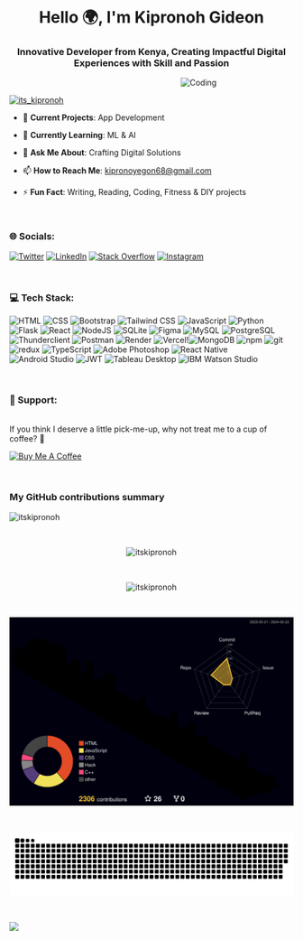 <h1 align="center">Hello 🌍, I'm Kipronoh Gideon </h1>
<h3 align="center">Innovative Developer from Kenya, Creating Impactful Digital Experiences with Skill and Passion</h3>




<img align="right" alt="Coding" width="200" src="https://media.giphy.com/media/VTtANKl0beDFQRLDTh/giphy.gif?cid=790b7611td076fc1itoc1uu9aup8o95528la5rahudmv4481&ep=v1_gifs_search&rid=giphy.gif&ct=g">

<br>

<p align="centre">
  <a href="https://twitter.com/its_kipronoh" target="_blank">
    <img src="https://img.shields.io/twitter/follow/its_kipronoh?logo=twitter&style=for-the-badge" alt="its_kipronoh" />
  </a>
</p>

- 🔭 **Current Projects**: App Development 

- 🌱 **Currently Learning**: ML & AI

- 💬 **Ask Me About**: Crafting Digital Solutions

- 📫 **How to Reach Me**: kipronoyegon68@gmail.com

- ⚡ **Fun Fact**: Writing, Reading, Coding, Fitness & DIY projects

<br>

<h3 align="centre">🌐 Socials:</h3>

[![Twitter](https://img.shields.io/badge/Twitter-%231DA1F2.svg?logo=Twitter&logoColor=white)](https://twitter.com/itskipronoh)
[![LinkedIn](https://img.shields.io/badge/LinkedIn-%230077B5.svg?logo=linkedin&logoColor=white)](https://linkedin.com/in/https://www.linkedin.com/in/itskipronoh/)
[![Stack Overflow](https://img.shields.io/badge/Stack_Overflow-%23FE7A16.svg?logo=stack-overflow&logoColor=white)](https://stackoverflow.com)
[![Instagram](https://img.shields.io/badge/Instagram-%23E4405F.svg?logo=instagram&logoColor=white)](https://instagram.com/https://www.instagram.com/itskipronoh/)

<br>

<h3 align="centre">💻 Tech Stack:</h3>

![HTML](https://img.shields.io/badge/HTML-%23E34F26?style=for-the-badge&logo=html5&logoColor=white) ![CSS](https://img.shields.io/badge/CSS-%231572B6?style=for-the-badge&logo=css3&logoColor=white) ![Bootstrap](https://img.shields.io/badge/Bootstrap-563D7C?style=for-the-badge&logo=bootstrap&logoColor=white) ![Tailwind CSS](https://img.shields.io/badge/Tailwind_CSS-%2338B2AC?style=for-the-badge&logo=tailwind-css&logoColor=white) ![JavaScript](https://img.shields.io/badge/javascript-%23323330.svg?style=for-the-badge&logo=javascript&logoColor=%23F7DF1E) ![Python](https://img.shields.io/badge/python-3670A0?style=for-the-badge&logo=python&logoColor=ffdd54) ![Flask](https://img.shields.io/badge/flask-%23000.svg?style=for-the-badge&logo=flask&logoColor=white) ![React](https://img.shields.io/badge/react-%2320232a.svg?style=for-the-badge&logo=react&logoColor=%2361DAFB) ![NodeJS](https://img.shields.io/badge/node.js-6DA55F?style=for-the-badge&logo=node.js&logoColor=white) ![SQLite](https://img.shields.io/badge/sqlite-%2307405e.svg?style=for-the-badge&logo=sqlite&logoColor=white) ![Figma](https://img.shields.io/badge/figma-%23F24E1E.svg?style=for-the-badge&logo=figma&logoColor=white) ![MySQL](https://img.shields.io/badge/mysql-%2300000f.svg?style=for-the-badge&logo=mysql&logoColor=white) ![PostgreSQL](https://img.shields.io/badge/PostgreSQL-%23316192?style=for-the-badge&logo=postgresql&logoColor=white) ![Thunderclient](https://img.shields.io/badge/Thunderclient-%23000000.svg?style=for-the-badge&logo=thunderclient&logoColor=white) ![Postman](https://img.shields.io/badge/Postman-FF6C37?style=for-the-badge&logo=postman&logoColor=white) ![Render](https://img.shields.io/badge/render-%23000000.svg?style=for-the-badge&logo=render&logoColor=white) ![Vercel](https://img.shields.io/badge/vercel-%23000000.svg?style=for-the-badge&logo=vercel&logoColor=white)!<img alt="MongoDB" src="https://img.shields.io/badge/-MongoDB-13aa52?style=flat-square&logo=mongodb&logoColor=white" /> <img alt="npm" src="https://img.shields.io/badge/-NPM-CB3837?style=flat-square&logo=npm&logoColor=white" /> <img alt="git" src="https://img.shields.io/badge/-Git-F05032?style=flat-square&logo=git&logoColor=white" /> <img alt="redux" src="https://img.shields.io/badge/-Redux-764ABC?style=flat-square&logo=redux&logoColor=white" /> <img alt="TypeScript" src="https://img.shields.io/badge/-TypeScript-007ACC?style=flat-square&logo=typescript&logoColor=white" /> <img alt="Adobe Photoshop" src="https://img.shields.io/badge/-adobe%20photoshop-30a8ff?style=flat-square&logo=adobe%20photoshop&logoColor=white" />  <img alt="React Native" src="https://img.shields.io/badge/-React%20Native-61DAFB?style=flat-square&logo=react&logoColor=white" /> <img alt="Android Studio" src="https://img.shields.io/badge/-Android%20Studio-3DDC84?style=flat-square&logo=android-studio&logoColor=white" /> <img alt="JWT" src="https://img.shields.io/badge/-JWT-000000?style=flat-square&logo=JSON%20web%20tokens&logoColor=white" /> <img alt="Tableau Desktop" src="https://img.shields.io/badge/-Tableau%20Desktop-E97627?style=flat-square&logo=tableau&logoColor=white" /> <img alt="IBM Watson Studio" src="https://img.shields.io/badge/-IBM%20Watson%20Studio-052FAD?style=flat-square&logo=IBM-Watson&logoColor=white" />







<br>

<h3 align="centre">📖 Support:</h3>
<br>
If you think I deserve a little pick-me-up, why not treat me to a cup of coffee? 🥺
<br>
<p align="centre">
  <a href="https://www.buymeacoffee.com/https://www.buymeacoffee.com/itskipronoh">
    <img src="https://cdn.buymeacoffee.com/buttons/v2/default-yellow.png" height="50" width="210" alt="Buy Me A Coffee" />
  </a>
</p>

<br>

<h3>My GitHub contributions summary</h3>

<p align="centre">
  <img src="https://github-readme-stats.vercel.app/api/top-langs/?username=itskipronoh&layout=compact&hide_border=true&langs_count=10&theme=dark" alt="itskipronoh" />
</p>

<br>

<p align="center">
  <img src="https://github-readme-stats.vercel.app/api?username=itskipronoh&show_icons=true&count_private=true&include_all_commits=true&hide_border=true&theme=dark" alt="itskipronoh" />
</p>

<br>
<p align="center">
  <img src="https://github-readme-streak-stats.herokuapp.com/?user=itskipronoh&theme=dark&hide_border=true" alt="itskipronoh" />
</p>

<br>
<p align="center">
  <img src="https://github.com/itskipronoh/itskipronoh/blob/main/profile-night-rainbow.svg" alt="GUWOP"></center>
</p>
<br>


<p align="center">
  <img src="https://github.com/itskipronoh/itskipronoh/blob/main/github-contribution-grid-snake.svg" alt="snake"></center>
</p>
<br>


[![](https://visitcount.itsvg.in/api?id=itskipronoh&icon=0&color=0)](https://visitcount.itsvg.in)



